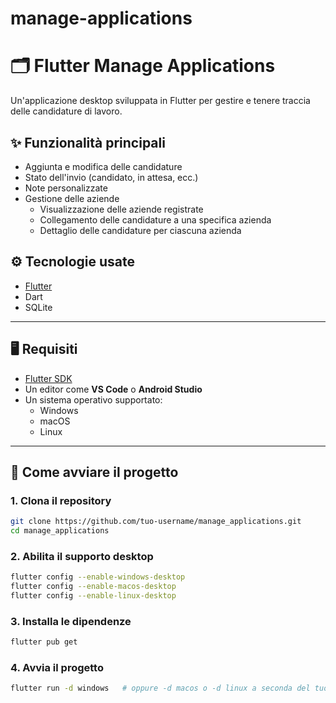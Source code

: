 # manage-applications

# 🗂️ Flutter Manage Applications

Un'applicazione desktop sviluppata in Flutter per gestire e tenere traccia delle candidature di lavoro.

## ✨ Funzionalità principali

- Aggiunta e modifica delle candidature
- Stato dell'invio (candidato, in attesa, ecc.)
- Note personalizzate
- Gestione delle aziende
  - Visualizzazione delle aziende registrate
  - Collegamento delle candidature a una specifica azienda
  - Dettaglio delle candidature per ciascuna azienda

## ⚙️ Tecnologie usate

- [Flutter](https://flutter.dev)
- Dart
- SQLite

---

## 🖥️ Requisiti

- [Flutter SDK](https://docs.flutter.dev/get-started/install)
- Un editor come **VS Code** o **Android Studio**
- Un sistema operativo supportato:
  - Windows
  - macOS
  - Linux

---

## 🚀 Come avviare il progetto

### 1. Clona il repository

```bash
git clone https://github.com/tuo-username/manage_applications.git
cd manage_applications
```

### 2. Abilita il supporto desktop 

```bash
flutter config --enable-windows-desktop
flutter config --enable-macos-desktop
flutter config --enable-linux-desktop
```

### 3. Installa le dipendenze

```bash
flutter pub get
```

### 4. Avvia il progetto

```bash
flutter run -d windows   # oppure -d macos o -d linux a seconda del tuo sistema
```



